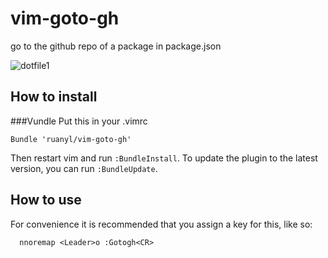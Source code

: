 vim-goto-gh
===========

go to the github repo of a package in package.json

![dotfile1](https://cloud.githubusercontent.com/assets/486382/10679050/b75cd3bc-791e-11e5-958b-8f379915d842.gif)

How to install
-----------------------
###Vundle
Put this in your .vimrc

```vim
Bundle 'ruanyl/vim-goto-gh'
```

Then restart vim and run `:BundleInstall`.
To update the plugin to the latest version, you can run `:BundleUpdate`.

How to use
----------

For convenience it is recommended that you assign a key for this, like so:

      nnoremap <Leader>o :Gotogh<CR>
